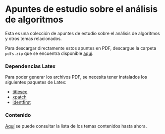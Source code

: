 # Apuntes de estudio sobre el análisis de algoritmos

Esta es una colección de apuntes de estudio sobre el análisis de algoritmos y otros temas relacionados.

Para descargar directamente estos apuntes en PDF, descargue la carpeta `pdfs.zip` que se encuentra disponible [aquí][latest].

[latest]: https://github.com/coliva92/algorithms-notes/releases/tag/v0.0.01

### Dependencias Latex

Para poder generar los archivos PDF, se necesita tener instalados los siguientes paquetes de Latex:

- [titlesec](https://www.ctan.org/pkg/titlesec)
- [xpatch](https://www.ctan.org/pkg/xpatch)
- [identfirst](https://www.ctan.org/pkg/indentfirst)

### Contenido

[Aquí](https://github.com/coliva92/algorithms-notes/releases) se puede consultar la lista de los temas contenidos hasta ahora.
